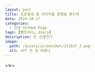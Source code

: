 ```yaml
---
layout: post
title: 프로필에 쓸 이미지를 원했을 뿐인데
date: 2024-10-17
categories:
  - 안녕 GitHub Page
tags: [뻘짓서사, diary]
description: 또 선생인가
image:
  path: /assets/screenshot/241017_3.png
  alt: 내가 큰 걸 바랬나
---
```

=ㅂ=
